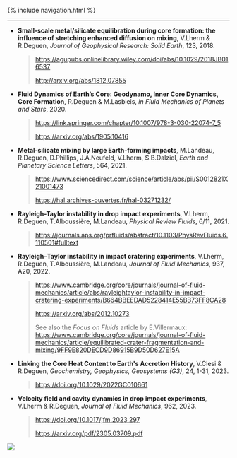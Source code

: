 {% include navigation.html %}

---

- **Small-scale metal/silicate equilibration during core formation: the influence of stretching enhanced diffusion on mixing**, V.Lherm & R.Deguen, *Journal of Geophysical Research: Solid Earth*, 123, 2018.

  > https://agupubs.onlinelibrary.wiley.com/doi/abs/10.1029/2018JB016537
  >
  > http://arxiv.org/abs/1812.07855

- **Fluid Dynamics of Earth’s Core: Geodynamo, Inner Core Dynamics, Core Formation**, R.Deguen & M.Lasbleis, *in Fluid Mechanics of Planets and Stars*, 2020.

  > https://link.springer.com/chapter/10.1007/978-3-030-22074-7_5
  >
  > https://arxiv.org/abs/1905.10416

- **Metal-silicate mixing by large Earth-forming impacts**, M.Landeau, R.Deguen, D.Phillips, J.A.Neufeld, V.Lherm, S.B.Dalziel, *Earth and Planetary Science Letters*, 564, 2021.

  > https://www.sciencedirect.com/science/article/abs/pii/S0012821X21001473
  > 
  > https://hal.archives-ouvertes.fr/hal-03271232/
  
- **Rayleigh-Taylor instability in drop impact experiments**, V.Lherm, R.Deguen, T.Alboussière, M.Landeau, *Physical Review Fluids*, 6/11, 2021.

  > https://journals.aps.org/prfluids/abstract/10.1103/PhysRevFluids.6.110501#fulltext
  
- **Rayleigh–Taylor instability in impact cratering experiments**, V.Lherm, R.Deguen, T.Alboussière, M.Landeau, *Journal of Fluid Mechanics*, 937, A20, 2022.

  > https://www.cambridge.org/core/journals/journal-of-fluid-mechanics/article/abs/rayleightaylor-instability-in-impact-cratering-experiments/B664BBEEDAD5228414E55BB73FF8CA28
  >
  > https://arxiv.org/abs/2012.10273
  >
  > See also the *Focus on Fluids* article by E.Villermaux: https://www.cambridge.org/core/journals/journal-of-fluid-mechanics/article/equilibrated-crater-fragmentation-and-mixing/9FF9E820DECD9D86915B9D50D627E15A
  
- **Linking the Core Heat Content to Earth's Accretion History**, V.Clesi & R.Deguen, *Geochemistry, Geophysics, Geosystems (G3)*, 24, 1-31, 2023.

  > https://doi.org/10.1029/2022GC010661
  
- **Velocity field and cavity dynamics in drop impact experiments**, V.Lherm & R.Deguen, *Journal of Fluid Mechanics*, 962, 2023.

  > https://doi.org/10.1017/jfm.2023.297
  >
  > https://arxiv.org/pdf/2305.03709.pdf
  




![](/docs/assets/images/bandeau_logos_2023.png)
